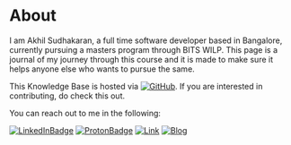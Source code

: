 # About

I am Akhil Sudhakaran, a full time software developer based in Bangalore, currently pursuing a masters program through BITS WILP. This page is a journal of my journey through this course and it is made to make sure it helps anyone else who wants to pursue the same.

This Knowledge Base is hosted via [![GitHub](https://img.shields.io/badge/-Github_pages-181717?style=flat-square&logo=github&logoColor=white)](https://github.com/Akhilsudh/BITS-WILP-Knowledge-Base). If you are interested in contributing, do check this out.

You can reach out to me in the following:

[![LinkedInBadge](https://img.shields.io/badge/-akhilsudh-0e76a8?style=for-the-badge&logo=linkedin&logoColor=white)](https://linkedin.com/in/akhilsudh) [![ProtonBadge](https://img.shields.io/badge/-akhil.sudhakaran@pm.me-8B89CC?style=for-the-badge&logo=protonmail&logoColor=white)](mailto:akhil.sudhakaran@pm.me) [![Link](https://img.shields.io/badge/-akhilsudh.github.io-black?style=for-the-badge)](https://akhilsudh.github.io/) [![Blog](https://img.shields.io/badge/-Just_Another_Geeky_Blog-ffb901?style=for-the-badge&logo=rss&logoColor=black)](https://justanothergeek.hashnode.dev/) 
